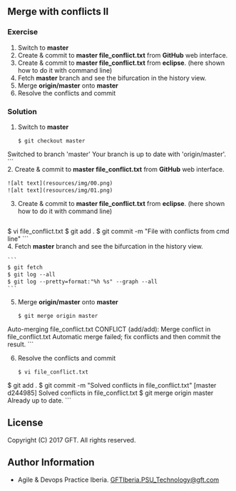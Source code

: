 ## Merge with conflicts II

### Exercise

1. Switch to **master**  
2. Create & commit to **master file_conflict.txt** from **GitHub** web interface.
3. Create & commit to **master file_conflict.txt** from **eclipse**. (here shown how to do it with command line)  
4. Fetch **master** branch and see the bifurcation in the history view.  
5. Merge **origin/master** onto **master**
6. Resolve the conflicts and commit

### Solution

 1. Switch to **master**  

    ```
    $ git checkout master
Switched to branch 'master'
Your branch is up to date with 'origin/master'.
    ```  
 2. Create & commit to **master file_conflict.txt** from **GitHub** web interface.  

    ![alt text](resources/img/00.png)
    ![alt text](resources/img/01.png)

 3. Create & commit to **master file_conflict.txt** from **eclipse**. (here shown how to do it with command line)  
  
     ```
$ vi file_conflict.txt
$ git add .
$ git commit -m "File with conflicts from cmd line"
     ```  
 4. Fetch **master** branch and see the bifurcation in the history view.  
 
    ```
    $ git fetch
    $ git log --all
    $ git log --pretty=format:"%h %s" --graph --all
    ```
    
 5. Merge **origin/master** onto **master**

    ```
    $ git merge origin master
Auto-merging file_conflict.txt
CONFLICT (add/add): Merge conflict in file_conflict.txt
Automatic merge failed; fix conflicts and then commit the result.
    ```

 6. Resolve the conflicts and commit  

    ```
    $ vi file_conflict.txt
$ git add .
$ git commit -m "Solved conflicts in file_conflict.txt"
[master d244985] Solved conflicts in file_conflict.txt
$ git merge origin master
Already up to date.
    ```    

## License
Copyright (C) 2017 GFT. All rights reserved.

## Author Information
* Agile & Devops Practice Iberia. GFTIberia.PSU_Technology@gft.com
